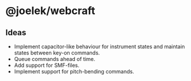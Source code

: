 # @joelek/webcraft

## Ideas

* Implement capacitor-like behaviour for instrument states and maintain states between key-on commands.
* Queue commands ahead of time.
* Add support for SMF-files.
* Implement support for pitch-bending commands.
